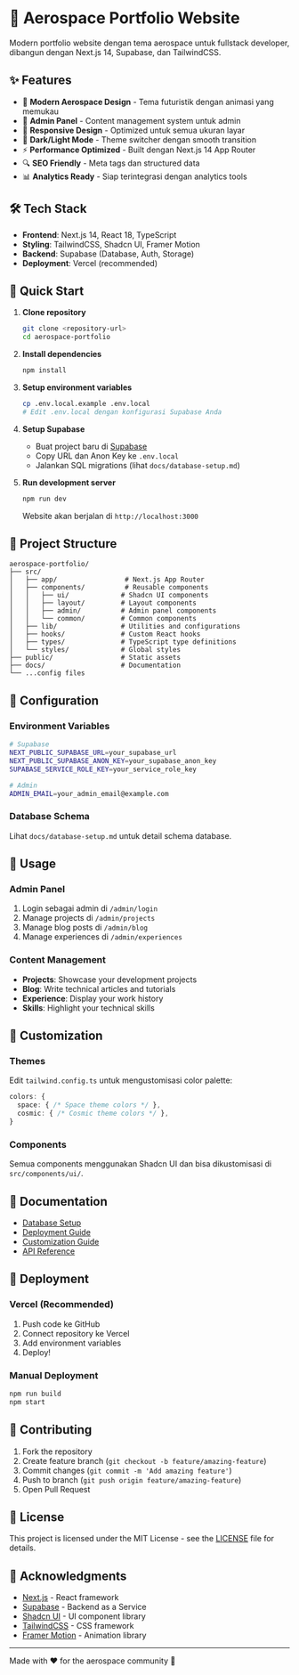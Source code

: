 # 🚀 Aerospace Portfolio Website

Modern portfolio website dengan tema aerospace untuk fullstack developer, dibangun dengan Next.js 14, Supabase, dan TailwindCSS.

## ✨ Features

- 🎨 **Modern Aerospace Design** - Tema futuristik dengan animasi yang memukau
- 🔐 **Admin Panel** - Content management system untuk admin
- 📱 **Responsive Design** - Optimized untuk semua ukuran layar
- 🌙 **Dark/Light Mode** - Theme switcher dengan smooth transition
- ⚡ **Performance Optimized** - Built dengan Next.js 14 App Router
- 🔍 **SEO Friendly** - Meta tags dan structured data
- 📊 **Analytics Ready** - Siap terintegrasi dengan analytics tools

## 🛠️ Tech Stack

- **Frontend**: Next.js 14, React 18, TypeScript
- **Styling**: TailwindCSS, Shadcn UI, Framer Motion
- **Backend**: Supabase (Database, Auth, Storage)
- **Deployment**: Vercel (recommended)

## 🚀 Quick Start

1. **Clone repository**
   ```bash
   git clone <repository-url>
   cd aerospace-portfolio
   ```

2. **Install dependencies**
   ```bash
   npm install
   ```

3. **Setup environment variables**
   ```bash
   cp .env.local.example .env.local
   # Edit .env.local dengan konfigurasi Supabase Anda
   ```

4. **Setup Supabase**
   - Buat project baru di [Supabase](https://supabase.com)
   - Copy URL dan Anon Key ke `.env.local`
   - Jalankan SQL migrations (lihat `docs/database-setup.md`)

5. **Run development server**
   ```bash
   npm run dev
   ```

   Website akan berjalan di `http://localhost:3000`

## 📁 Project Structure

```
aerospace-portfolio/
├── src/
│   ├── app/                 # Next.js App Router
│   ├── components/          # Reusable components
│   │   ├── ui/             # Shadcn UI components
│   │   ├── layout/         # Layout components
│   │   ├── admin/          # Admin panel components
│   │   └── common/         # Common components
│   ├── lib/                # Utilities and configurations
│   ├── hooks/              # Custom React hooks
│   ├── types/              # TypeScript type definitions
│   └── styles/             # Global styles
├── public/                 # Static assets
├── docs/                   # Documentation
└── ...config files
```

## 🔧 Configuration

### Environment Variables

```bash
# Supabase
NEXT_PUBLIC_SUPABASE_URL=your_supabase_url
NEXT_PUBLIC_SUPABASE_ANON_KEY=your_supabase_anon_key
SUPABASE_SERVICE_ROLE_KEY=your_service_role_key

# Admin
ADMIN_EMAIL=your_admin_email@example.com
```

### Database Schema

Lihat `docs/database-setup.md` untuk detail schema database.

## 📝 Usage

### Admin Panel

1. Login sebagai admin di `/admin/login`
2. Manage projects di `/admin/projects`
3. Manage blog posts di `/admin/blog`
4. Manage experiences di `/admin/experiences`

### Content Management

- **Projects**: Showcase your development projects
- **Blog**: Write technical articles and tutorials
- **Experience**: Display your work history
- **Skills**: Highlight your technical skills

## 🎨 Customization

### Themes

Edit `tailwind.config.ts` untuk mengustomisasi color palette:

```typescript
colors: {
  space: { /* Space theme colors */ },
  cosmic: { /* Cosmic theme colors */ },
}
```

### Components

Semua components menggunakan Shadcn UI dan bisa dikustomisasi di `src/components/ui/`.

## 📖 Documentation

- [Database Setup](docs/database-setup.md)
- [Deployment Guide](docs/deployment.md)
- [Customization Guide](docs/customization.md)
- [API Reference](docs/api-reference.md)

## 🚀 Deployment

### Vercel (Recommended)

1. Push code ke GitHub
2. Connect repository ke Vercel
3. Add environment variables
4. Deploy!

### Manual Deployment

```bash
npm run build
npm start
```

## 🤝 Contributing

1. Fork the repository
2. Create feature branch (`git checkout -b feature/amazing-feature`)
3. Commit changes (`git commit -m 'Add amazing feature'`)
4. Push to branch (`git push origin feature/amazing-feature`)
5. Open Pull Request

## 📄 License

This project is licensed under the MIT License - see the [LICENSE](LICENSE) file for details.

## 🙏 Acknowledgments

- [Next.js](https://nextjs.org/) - React framework
- [Supabase](https://supabase.com/) - Backend as a Service
- [Shadcn UI](https://ui.shadcn.com/) - UI component library
- [TailwindCSS](https://tailwindcss.com/) - CSS framework
- [Framer Motion](https://www.framer.com/motion/) - Animation library

---

Made with ❤️ for the aerospace community 🚀

